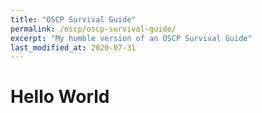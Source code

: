 ```yaml
---
title: "OSCP Survival Guide"
permalink: /oscp/oscp-survival-guide/
excerpt: "My humble version of an OSCP Survival Guide"
last_modified_at: 2020-07-31
---
```


# Hello World

